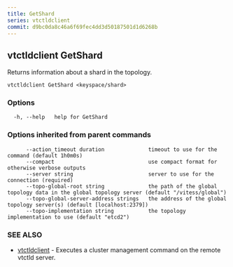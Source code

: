 ```yaml
---
title: GetShard
series: vtctldclient
commit: d9bc0da8c46a6f69fec4dd3d50187501d1d6268b
---
```

## vtctldclient GetShard

Returns information about a shard in the topology.

```
vtctldclient GetShard <keyspace/shard>
```

### Options

```
  -h, --help   help for GetShard
```

### Options inherited from parent commands

```
      --action_timeout duration              timeout to use for the command (default 1h0m0s)
      --compact                              use compact format for otherwise verbose outputs
      --server string                        server to use for the connection (required)
      --topo-global-root string              the path of the global topology data in the global topology server (default "/vitess/global")
      --topo-global-server-address strings   the address of the global topology server(s) (default [localhost:2379])
      --topo-implementation string           the topology implementation to use (default "etcd2")
```

### SEE ALSO

* [vtctldclient](../)	 - Executes a cluster management command on the remote vtctld server.


